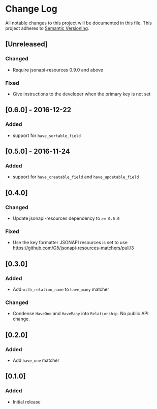 # Change Log
All notable changes to this project will be documented in this file.
This project adheres to [Semantic Versioning](http://semver.org/).

## [Unreleased]
### Changed
- Require jsonapi-resources 0.9.0 and above

### Fixed
- Give instructions to the developer when the primary key is not set

## [0.6.0] - 2016-12-22
### Added
- support for `have_sortable_field`

## [0.5.0] - 2016-11-24
### Added
- support for `have_creatable_field` and `have_updatable_field`

## [0.4.0]
### Changed
- Update jsonapi-resources dependency to `>= 0.6.0`

### Fixed
- Use the key formatter JSONAPI resources is set to use https://github.com/G5/jsonapi-resources-matchers/pull/3

## [0.3.0]
### Added
- Add `with_relation_name` to `have_many` matcher

### Changed
- Condense `HaveOne` and `HaveMany` into `Relationship`. No public API change.

## [0.2.0]
### Added
- Add `have_one` matcher

## [0.1.0]
### Added
- Initial release
